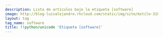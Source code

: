 ```yaml
---
description: Lista de artículos bajo la etiqueta [software]
image: http://blog-luisalejandro.rhcloud.com/static/img/site/mstile-310x310.png
layout: tag
tag_name: software
title: !!python/unicode 'Etiqueta [software]'
---
```

